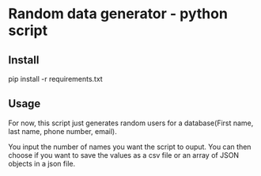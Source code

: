 # Random data generator - python script


## Install
pip install -r requirements.txt


## Usage
For now, this script just generates random users for a database(First name, last name, phone number, email).

You input the number of names you want the script to ouput. You can then choose if you want to save the values as a csv file or an array of JSON objects in a json file.
